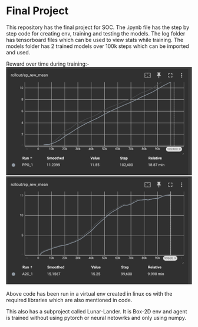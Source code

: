 # Final Project
This repository has the final project for SOC.
The .ipynb file has the step by step code for creating env, training and testing the models.
The log folder has tensorboard files which can be used to view stats while training.
The models folder has 2 trained models over 100k steps which can be imported and used.


Reward over time during training:-
![PPO algorithm](image.png)
![A2C algorithm](<Screenshot from 2025-07-15 23-14-55.png>)


Above code has been run in a virtual env created in linux os with the required libraries which are also mentioned in code.

This also has a subproject called Lunar-Lander.
It is Box-2D env and agent is trained without using pytorch or neural netowrks and only using numpy.


